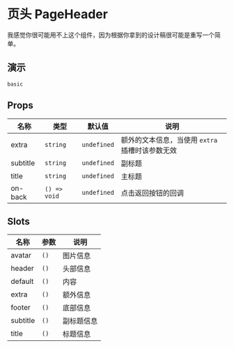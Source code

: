 <!--single-column-->

# 页头 PageHeader

我感觉你很可能用不上这个组件，因为根据你拿到的设计稿很可能是重写一个简单。

## 演示

```demo
basic
```

## Props

| 名称 | 类型 | 默认值 | 说明 |
| --- | --- | --- | --- |
| extra | `string` | `undefined` | 额外的文本信息，当使用 `extra` 插槽时该参数无效 |
| subtitle | `string` | `undefined` | 副标题 |
| title | `string` | `undefined` | 主标题 |
| on-back | `() => void` | `undefined` | 点击返回按钮的回调 |

## Slots

| 名称     | 参数 | 说明       |
| -------- | ---- | ---------- |
| avatar   | `()` | 图片信息   |
| header   | `()` | 头部信息   |
| default  | `()` | 内容       |
| extra    | `()` | 额外信息   |
| footer   | `()` | 底部信息   |
| subtitle | `()` | 副标题信息 |
| title    | `()` | 标题信息   |
